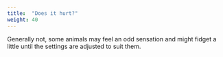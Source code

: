 ```yaml
---
title:  "Does it hurt?"
weight: 40
---
```

Generally not, some animals may feel an odd sensation and might fidget a little until the settings are adjusted to suit them.


